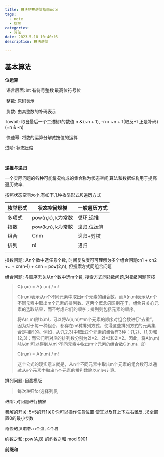 ```yaml
---
title: 算法竞赛进阶指南note
tags:
  - note
  - 排序
categories:
  - 算法
date: 2023-5-18 10:40:06
description: 算法进阶

---
```


## 基本算法

**位运算**

​	语言层面: int 有符号整数 最高位符号位

​	整数: 原码表示

​	负数: 由其整数的补码表示

​	lowbit: 取出最后一个二进制1的数值 n & (~n + 1), -n =  ~n + 1(取反+1 正是补码) (=n & -n)

​	快速幂: 将数的运算分解成按位的运算

进阶: 状态压缩

​	

**递推与递归**

一个实际问题的各种可能情况构成的集合称为状态空间,算法和数据结构用于提高遍历效率,

按照状态空间大小,有如下几种枚举形式和遍历方式

| 枚举形式 | 状态空间规模      | 一般遍历方式 |
| -------- | ----------------- | ------------ |
| 多项式   | pow(n,k), k为常数 | 循环,递推    |
| 指数     | pow(k,n), k为常数 | 递归,位运算  |
| 组合     | Cnm               | 递归+剪枝    |
| 排列     | n!                | 递归         |
|          |                   |              |

指数问题: 从n个数中选任意个数, 时间复杂度可可理解为多个组合问题cn1 + cn2 +.. + cn(n-1) + cnn = pow(2,n), 但搜索方式同组合问题

组合问题: 与顺序无关从n个数中选m个数, 搜索方式同指数问题,对指数问题剪枝



> C(n,m) = A(n,m) / m!
>
> C(n,m)表示从n个不同元素中取出m个元素的组合数，而A(n,m)表示从n个不同元素中取出m个元素的排列数。这两个概念的区别在于，组合只关心元素的选取结果，而不考虑它们的顺序；排列则包括元素的顺序。
>
> 将A(n,m)除以m!，可以将A(n,m)中m个元素的顺序对组合数进行“去重”。因为对于每一种组合，都存在m!种排列方式，使得这些排列方式的元素集合是相同的。例如，从{1,2,3}中取出2个元素的组合有3种：{1,2}、{1,3}和{2,3}；而它们所对应的排列数分别为2!=2、2!=2和2!=2。因此，将A(n,m)除以m!可以得到从n个不同元素中取出m个元素的组合数C(n,m)，即
>
> C(n,m) = A(n,m) / m!
>
> 这个公式的现实意义就是，从n个不同元素中取出m个元素的组合数可以通过从n个元素中取出m个元素的排列数除以m!来计算。

排列问题:  回溯模版

> 每次递归for选择列表,

进阶: 对问题进行抽象

费解的开关: 5*5的开1关0 你可以操作任意位置 使其以及其上下左右置反, 求全部置0的最小步数

奇怪的汉诺塔: n个盘, 4个塔

约数之和: pow(A,B) 的约数之和 mod 9901



**前缀和**





